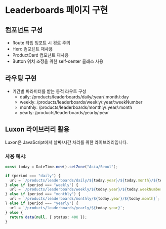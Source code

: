 # Leaderboards 페이지 구현

## 컴포넌트 구성

- Route 타입 임포트 시 경로 주의
- Hero 컴포넌트 재사용
- ProductCard 컴포넌트 재사용
- Button 위치 조정을 위한 self-center 클래스 사용

## 라우팅 구현

- 기간별 파라미터를 받는 동적 라우트 구성
  - daily: /products/leaderboards/daily/:year/:month/:day
  - weekly: /products/leaderboards/weekly/:year/:weekNumber
  - monthly: /products/leaderboards/monthly/:year/:month
  - yearly: /products/leaderboards/yearly/:year

## Luxon 라이브러리 활용

Luxon은 JavaScript에서 날짜/시간 처리를 위한 라이브러리입니다.

### 사용 예시:

```typescript
const today = DateTime.now().setZone("Asia/Seoul");

if (period === "daily") {
  url = `/products/leaderboards/daily/${today.year}/${today.month}/${today.day}`;
} else if (period === "weekly") {
  url = `/products/leaderboards/weekly/${today.year}/${today.weekNumber}`;
} else if (period === "monthly") {
  url = `/products/leaderboards/monthly/${today.year}/${today.month}`;
} else if (period === "yearly") {
  url = `/products/leaderboards/yearly/${today.year}`;
} else {
  return data(null, { status: 400 });
}
```
